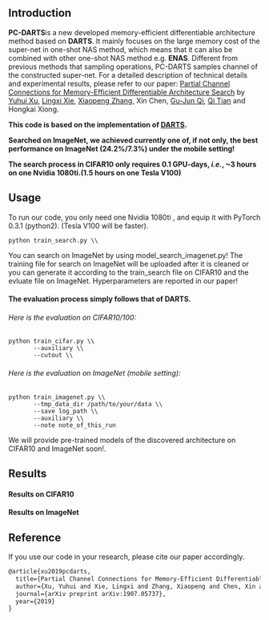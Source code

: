 ## Introduction
**PC-DARTS**is a new developed memory-efficient differentiable architecture method based on **DARTS**. It mainly focuses on the large memory cost of the super-net in one-shot NAS method, which means that it can also be combined with other one-shot NAS method e.g. **ENAS**. Different from previous methods that sampling operations, PC-DARTS samples channel of the constructed super-net. For a detailed description of technical details and experimental results, please refer to our paper:
[Partial Channel Connections for Memory-Efficient Differentiable Architecture Search](https://arxiv.org/pdf/1907.05737.pdf)
by [Yuhui Xu](http://yuhuixu1993.github.io), [Lingxi Xie](http://lingxixie.com/), [Xiaopeng Zhang](https://sites.google.com/site/zxphistory/), Xin Chen, [Gu-Jun Qi](http://www.eecs.ucf.edu/~gqi/), [Qi Tian](https://scholar.google.com/citations?user=61b6eYkAAAAJ&hl=zh-CN) and Hongkai Xiong.

**This code is based on the implementation of  [DARTS](https://github.com/quark0/darts).**

**Searched on ImageNet, we achieved currently one of, if not only, the best performance on ImageNet (24.2%/7.3%) under the mobile setting!**

**The search process in CIFAR10 only requires 0.1 GPU-days, *i.e.*, ~3 hours on one Nvidia 1080ti.(1.5 hours on one Tesla V100)**

## Usage

To run our code, you only need one Nvidia 1080ti , and equip it with PyTorch 0.3.1 (python2). (Tesla V100 will be faster).
```
python train_search.py \\
```
You can search on ImageNet by using model_search_imagenet.py! The training file for search on ImageNet will be uploaded after it is cleaned or you can generate it according to the train_search file on CIFAR10 and the evluate file on ImageNet. Hyperparameters are reported in our paper!

#### The evaluation process simply follows that of DARTS.

###### Here is the evaluation on CIFAR10/100:

```
python train_cifar.py \\
       --auxiliary \\
       --cutout \\
```

###### Here is the evaluation on ImageNet (mobile setting):
```
python train_imagenet.py \\
       --tmp_data_dir /path/to/your/data \\
       --save log_path \\
       --auxiliary \\
       --note note_of_this_run
```
We will provide pre-trained models of the discovered architecture on CIFAR10 and ImageNet soon!.

## Results
#### Results on CIFAR10

#### Results on ImageNet

## Reference

If you use our code in your research, please cite our paper accordingly.
```Latex
@article{xu2019pcdarts,
  title={Partial Channel Connections for Memory-Efficient Differentiable Architecture Search},
  author={Xu, Yuhui and Xie, Lingxi and Zhang, Xiaopeng and Chen, Xin and Qi, Guo-Jun and Tian, Qi and Xiong, Hongkai},
  journal={arXiv preprint arXiv:1907.05737},
  year={2019}
}
